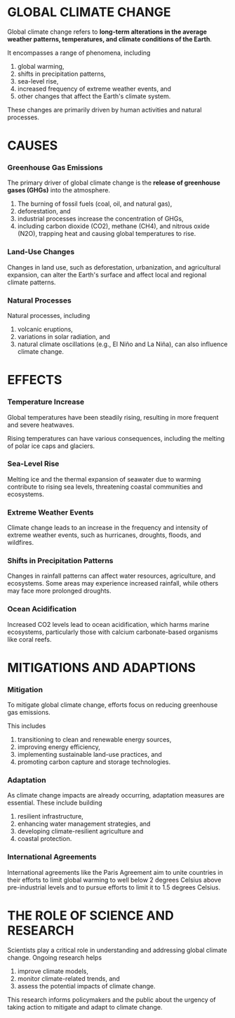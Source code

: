 # GLOBAL CLIMATE CHANGE
Global climate change refers to **long-term alterations in the average weather patterns, temperatures, and climate conditions of the Earth**. 

It encompasses a range of phenomena, including 
1. global warming,
2. shifts in precipitation patterns,
3. sea-level rise,
4. increased frequency of extreme weather events, and
5. other changes that affect the Earth's climate system.

These changes are primarily driven by human activities and natural processes.

# CAUSES

### Greenhouse Gas Emissions
The primary driver of global climate change is the **release of greenhouse gases (GHGs)** into the atmosphere. 

1. The burning of fossil fuels (coal, oil, and natural gas),
2. deforestation, and
3. industrial processes increase the concentration of GHGs,
4. including carbon dioxide (CO2), methane (CH4), and nitrous oxide (N2O), trapping heat and causing global temperatures to rise.

### Land-Use Changes
Changes in land use, such as deforestation, urbanization, and agricultural expansion, can alter the Earth's surface and affect local and regional climate patterns.

### Natural Processes
Natural processes, including 
1. volcanic eruptions,
2. variations in solar radiation, and
3. natural climate oscillations (e.g., El Niño and La Niña), can also influence climate change.

# EFFECTS

### Temperature Increase
Global temperatures have been steadily rising, resulting in more frequent and severe heatwaves. 

Rising temperatures can have various consequences, including the melting of polar ice caps and glaciers.

### Sea-Level Rise
Melting ice and the thermal expansion of seawater due to warming contribute to rising sea levels, threatening coastal communities and ecosystems.

### Extreme Weather Events
Climate change leads to an increase in the frequency and intensity of extreme weather events, such as hurricanes, droughts, floods, and wildfires.

### Shifts in Precipitation Patterns
Changes in rainfall patterns can affect water resources, agriculture, and ecosystems. Some areas may experience increased rainfall, while others may face more prolonged droughts.

### Ocean Acidification
Increased CO2 levels lead to ocean acidification, which harms marine ecosystems, particularly those with calcium carbonate-based organisms like coral reefs.

# MITIGATIONS AND ADAPTIONS

### Mitigation
To mitigate global climate change, efforts focus on reducing greenhouse gas emissions. 

This includes 
1. transitioning to clean and renewable energy sources,
2. improving energy efficiency,
3. implementing sustainable land-use practices, and
4. promoting carbon capture and storage technologies.

### Adaptation
As climate change impacts are already occurring, adaptation measures are essential. These include building 
1. resilient infrastructure,
2. enhancing water management strategies, and
3. developing climate-resilient agriculture and
4. coastal protection.

### International Agreements
International agreements like the Paris Agreement aim to unite countries in their efforts to limit global warming to well below 2 degrees Celsius above pre-industrial levels and to pursue efforts to limit it to 1.5 degrees Celsius.

# THE ROLE OF SCIENCE AND RESEARCH
Scientists play a critical role in understanding and addressing global climate change. Ongoing research helps 
1. improve climate models,
2. monitor climate-related trends, and
3. assess the potential impacts of climate change.

This research informs policymakers and the public about the urgency of taking action to mitigate and adapt to climate change.
